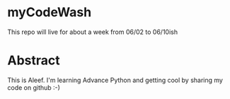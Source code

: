 # myCodeWash
This repo will live for about a week from 06/02 to 06/10ish

# Abstract
This is Aleef. I'm learning Advance Python and getting cool by sharing my code on github :-)

